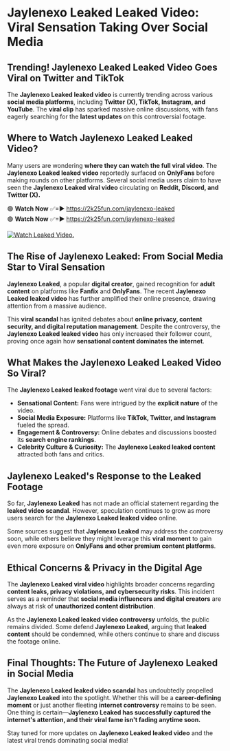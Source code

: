 # Jaylenexo Leaked Leaked Video: Viral Sensation Taking Over Social Media

## **Trending! Jaylenexo Leaked Leaked Video Goes Viral on Twitter and TikTok**
The **Jaylenexo Leaked leaked video** is currently trending across various **social media platforms**, including **Twitter (X), TikTok, Instagram, and YouTube**. The **viral clip** has sparked massive online discussions, with fans eagerly searching for the **latest updates** on this controversial footage.

## **Where to Watch Jaylenexo Leaked Leaked Video?**
Many users are wondering **where they can watch the full viral video**. The **Jaylenexo Leaked leaked video** reportedly surfaced on **OnlyFans** before making rounds on other platforms. Several social media users claim to have seen the **Jaylenexo Leaked viral video** circulating on **Reddit, Discord, and Twitter (X).**

🟢 **Watch Now** ✅=► https://2k25fun.com/jaylenexo-leaked  
🟢 **Watch Now** ✅=► https://2k25fun.com/jaylenexo-leaked  

[![Watch Leaked Video.](https://miro.medium.com/v2/resize:fit:828/format:webp/1*cilzJN44JGOrTw9NJCrNHA.gif "Watch Leaked Video")](https://2k25fun.com/jaylenexo-leaked)

## **The Rise of Jaylenexo Leaked: From Social Media Star to Viral Sensation**
**Jaylenexo Leaked**, a popular **digital creator**, gained recognition for **adult content** on platforms like **Fanfix** and **OnlyFans**. The recent **Jaylenexo Leaked leaked video** has further amplified their online presence, drawing attention from a massive audience.

This **viral scandal** has ignited debates about **online privacy, content security, and digital reputation management**. Despite the controversy, the **Jaylenexo Leaked leaked video** has only increased their follower count, proving once again how **sensational content dominates the internet**.

## **What Makes the Jaylenexo Leaked Leaked Video So Viral?**
The **Jaylenexo Leaked leaked footage** went viral due to several factors:
- **Sensational Content:** Fans were intrigued by the **explicit nature** of the video.
- **Social Media Exposure:** Platforms like **TikTok, Twitter, and Instagram** fueled the spread.
- **Engagement & Controversy:** Online debates and discussions boosted its **search engine rankings**.
- **Celebrity Culture & Curiosity:** The **Jaylenexo Leaked leaked content** attracted both fans and critics.

## **Jaylenexo Leaked's Response to the Leaked Footage**
So far, **Jaylenexo Leaked** has not made an official statement regarding the **leaked video scandal**. However, speculation continues to grow as more users search for the **Jaylenexo Leaked leaked video** online.

Some sources suggest that **Jaylenexo Leaked** may address the controversy soon, while others believe they might leverage this **viral moment** to gain even more exposure on **OnlyFans and other premium content platforms**.

## **Ethical Concerns & Privacy in the Digital Age**
The **Jaylenexo Leaked viral video** highlights broader concerns regarding **content leaks, privacy violations, and cybersecurity risks**. This incident serves as a reminder that **social media influencers and digital creators** are always at risk of **unauthorized content distribution**.

As the **Jaylenexo Leaked leaked video controversy** unfolds, the public remains divided. Some defend **Jaylenexo Leaked**, arguing that **leaked content** should be condemned, while others continue to share and discuss the footage online.

## **Final Thoughts: The Future of Jaylenexo Leaked in Social Media**
The **Jaylenexo Leaked leaked video scandal** has undoubtedly propelled **Jaylenexo Leaked** into the spotlight. Whether this will be a **career-defining moment** or just another fleeting **internet controversy** remains to be seen. One thing is certain—**Jaylenexo Leaked has successfully captured the internet's attention, and their viral fame isn't fading anytime soon.**

Stay tuned for more updates on **Jaylenexo Leaked leaked video** and the latest viral trends dominating social media!